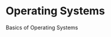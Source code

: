 # Operating Systems
<BadgeLink colorScheme='yellow' badgeText='Read' href='https://www.geeksforgeeks.org/operating-systems/?ref=lbp#basics'>Basics of Operating Systems</BadgeLink>
